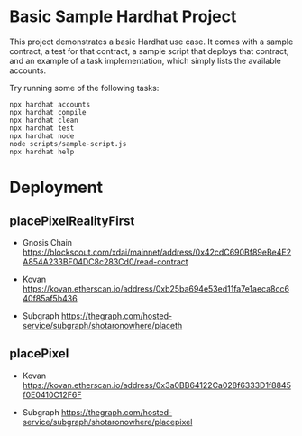 # Basic Sample Hardhat Project

This project demonstrates a basic Hardhat use case. It comes with a sample contract, a test for that contract, a sample script that deploys that contract, and an example of a task implementation, which simply lists the available accounts.

Try running some of the following tasks:

```shell
npx hardhat accounts
npx hardhat compile
npx hardhat clean
npx hardhat test
npx hardhat node
node scripts/sample-script.js
npx hardhat help
```


# Deployment

## placePixelRealityFirst

- Gnosis Chain https://blockscout.com/xdai/mainnet/address/0x42cdC690Bf89eBe4E2A854A233BF04DC8c283Cd0/read-contract

- Kovan https://kovan.etherscan.io/address/0xb25ba694e53ed11fa7e1aeca8cc640f85af5b436

- Subgraph https://thegraph.com/hosted-service/subgraph/shotaronowhere/placeth

## placePixel

- Kovan https://kovan.etherscan.io/address/0x3a0BB64122Ca028f6333D1f8845f0E0410C12F6F

- Subgraph https://thegraph.com/hosted-service/subgraph/shotaronowhere/placepixel